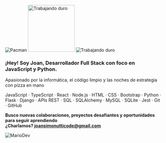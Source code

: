 <!-- 🌌 Joan Simonutti's GitHub README -->

<!-- Decoración opcional tipo ASCII -->
<!-- Podés agregar emojis, arte ASCII o dejarlo minimalista -->

![Pacman](https://user-images.githubusercontent.com/74038190/212284158-e840e285-664b-44d7-b79b-e264b5e54825.gif) <img src="https://user-images.githubusercontent.com/74038190/212257472-08e52665-c503-4bd9-aa20-f5a4dae769b5.gif" alt="Trabajando duro" width="150"/>
 ![Trabajando duro](https://user-images.githubusercontent.com/74038190/212257472-08e52665-c503-4bd9-aa20-f5a4dae769b5.gif)
 
### ¡Hey! Soy Joan, Desarrollador Full Stack con foco en JavaScript y Python.       

Apasionado por la informática, el código limpio y las noches de estrategia con pizza en mano<br/>

JavaScript · TypeScript · React · Node.js · HTML · CSS · Bootstrap · Python · Flask · Django · APIs REST · SQL · SQLAlchemy · MySQL · SQLite · Jest · Git · GitHub

**Busco nuevas colaboraciones, proyectos desafiantes y oportunidades para seguir aprendiendo <br/>¿Charlamos? joansimonutticode@gmail.com**

![MarioDev](https://user-images.githubusercontent.com/74038190/225813708-98b745f2-7d22-48cf-9150-083f1b00d6c9.gif)
<!--![Trabajando duro]()-->
<!--![Trabajando duro]()-->
<!--!![Trabajando duro](https://media1.giphy.com/media/v1.Y2lkPTc5MGI3NjExem9mZm9rYzNnaGNjcDQxeG1weWc4MHhmcGwweWZhNTY1NzA4bW5oaSZlcD12MV9pbnRlcm5hbF9naWZfYnlfaWQmY3Q9Zw/UPNV6BECISuMo/giphy.gif)-->
<!--![Trabajando duro](https://media2.giphy.com/media/v1.Y2lkPTc5MGI3NjExcDN1Y2VkendzYzFtYmxjcXNrdWdlZWRyaG80dmt2bjczNzNpN28xNiZlcD12MV9pbnRlcm5hbF9naWZfYnlfaWQmY3Q9Zw/78XCFBGOlS6keY1Bil/giphy.gif)-->
<!--![Trabajando duro](https://media1.giphy.com/media/v1.Y2lkPTc5MGI3NjExcmRydHlla241Y2o1YWYyem04MHY1b3Q2aTJ0OG5qcDhmZHg1M3ZmcSZlcD12MV9pbnRlcm5hbF9naWZfYnlfaWQmY3Q9Zw/487L0pNZKONFN01oHO/giphy.gif)-->
<!-- Este es un comentario en Markdown -->
